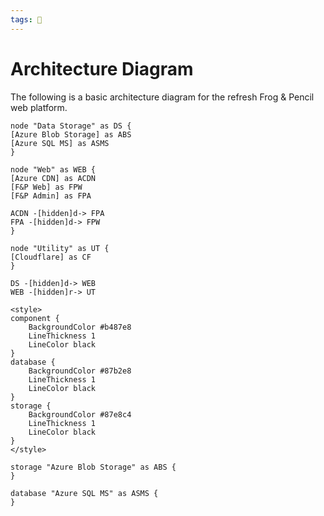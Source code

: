 ```yaml
---
tags: 🐸
---
```


# Architecture Diagram

The following is a basic architecture diagram for the refresh Frog & Pencil web platform.

```plantuml
node "Data Storage" as DS {
[Azure Blob Storage] as ABS
[Azure SQL MS] as ASMS
}

node "Web" as WEB {
[Azure CDN] as ACDN
[F&P Web] as FPW
[F&P Admin] as FPA

ACDN -[hidden]d-> FPA
FPA -[hidden]d-> FPW
}

node "Utility" as UT {
[Cloudflare] as CF
}

DS -[hidden]d-> WEB
WEB -[hidden]r-> UT
```
	

```plantuml
<style>
component {
	BackgroundColor #b487e8
	LineThickness 1
	LineColor black
}
database {
	BackgroundColor #87b2e8
	LineThickness 1
	LineColor black
}
storage {
	BackgroundColor #87e8c4
	LineThickness 1
	LineColor black
}
</style>

storage "Azure Blob Storage" as ABS {
}

database "Azure SQL MS" as ASMS {
}

```


